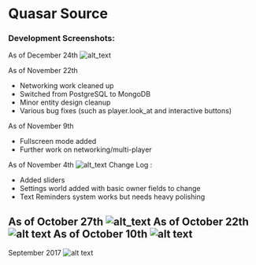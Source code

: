 # Quasar Source

### Development Screenshots:

As of December 24th
![alt_text](https://i.imgur.com/ygTs717.png)

As of November 22th
- Networking work cleaned up
- Switched from PostgreSQL to MongoDB
- Minor entity design cleanup
- Various bug fixes (such as player.look_at and interactive buttons)

As of November 9th
- Fullscreen mode added
- Further work on networking/multi-player

As of November 4th
![alt_text](https://i.imgur.com/CFmXgTf.png)
Change Log :
- Added sliders
- Settings world added with basic owner fields to change
- Text Reminders system works but needs heavy polishing

As of October 27th
![alt_text](https://i.imgur.com/xKp1n9a.png)
As of October 22th
![alt text](https://i.imgur.com/aShuQKw.png)
As of October 10th
![alt text](https://i.imgur.com/FYvnV5B.png)
---
September 2017
![alt text](https://i.imgur.com/V8GOzD9.png)

